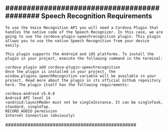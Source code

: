 ############################################
Speech Recognition Requirements
--------------------------------------------
    To use the Voice Recognition API you will need a Cordova Plugin that handles the native code of the Speech Recognizer. In this case, we are going to use the cordova-plugin-speechrecognition plugin. This plugin allows you to use the native Speech Recognition from your device easily.

    This plugin supports the Android and iOS platforms. To install the plugin in your project, execute the following command in the terminal:

    cordova plugin add cordova-plugin-speechrecognition
    Once the plugin is installed in your project, the window.plugins.speechRecognition variable will be available in your project. Read more about the plugin in its official Github repository here. The plugin itself has the following requirements:

    cordova-android v5.0.0
    Android API level 14
    <android:launchMode> must not be singleInstance. It can be singleTask, standard, singleTop.
    RECORD_AUDIO permission
    Internet Connection (obviously)

###############################################